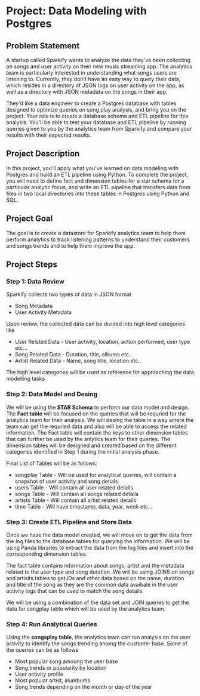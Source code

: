 # Project: Data Modeling with Postgres

## Problem Statement
A startup called Sparkify wants to analyze the data they've been collecting on songs and user activity on their new music streaming app. The analytics team is particularly interested in understanding what songs users are listening to. Currently, they don't have an easy way to query their data, which resides in a directory of JSON logs on user activity on the app, as well as a directory with JSON metadata on the songs in their app.

They'd like a data engineer to create a Postgres database with tables designed to optimize queries on song play analysis, and bring you on the project. Your role is to create a database schema and ETL pipeline for this analysis. You'll be able to test your database and ETL pipeline by running queries given to you by the analytics team from Sparkify and compare your results with their expected results.

## Project Description
In this project, you'll apply what you've learned on data modeling with Postgres and build an ETL pipeline using Python. To complete the project, you will need to define fact and dimension tables for a star schema for a particular analytic focus, and write an ETL pipeline that transfers data from files in two local directories into these tables in Postgres using Python and SQL.

## Project Goal
The goal is to create a datastore for Sparkify analytics team to help them perform analytics to track listening patterns to understand their customers and songs trends and to help them improve the app.

## Project Steps

### Step 1: Data Review
Sparkify collects two types of data in JSON format
* Song Metadata
* User Activity Metadata

Upon review, the collected data can be divided into high level categories like 
* User Related Data - User activity, location, action performed, user type etc...
* Song Related Data - Duration, title, albums etc..
* Artist Related Data - Name, song title, location etc.. 

The high level categories will be used as reference for approaching the data modelling tasks

### Step 2: Data Model and Desing

We will be using the **STAR Schema** to perform our data model and design. The **Fact table** will be focused on the queries that will be requried for the analytics team for their analysis. We will desing the table in a way where the team can get the requried data and also will be able to access the related information. The Fact table will contain the keys to other dimension tables that can further be used by the anlytics team for their queries. The dimension tables will be designed and created based on the different categories identified in Step 1 during the initial analysis phase.

Final List of Tables will be as follows:
* songplay Table -  Will be used for analytical queries, will contain a snapshot of user activity and song detials 
* users Table - Will contain all user related details 
* songs Table - Will contain all songs related details 
* artists Table - Will contain all artist related details 
* time Table - Will have timestamp, data, year, week  etc... 


### Step 3: Create ETL Pipeline and Store Data
Once we have the data model created, we will move on to get the data from the log files to the database tables for querying the information. We will be using Panda libraries to extract the data from the log files and insert into the corresponding dimension tables.

The fact table contains information about songs, artist and the metadata related to the user type and song duration. We will be using JOINS on songs and artisits tables to get iDs and other data based on the name, duration and title of the song as they are the common data avaibale in the user activity logs that can be used to match the song details.

We will be using a combination of the data set and JOIN queries to get the data for songplay table which will be used by the analytics team.

### Step 4: Run Analytical Queries
Using the **songsplay table**, the analytics team can run analysis on the user activity to identify the songs trending among the customer base. Some of the queries can be as follows

* Most popular song amoung the user base 
* Song trends or popularity by location
* User activity profile
* Most popular artist, alumbums 
* Song trends depending on the month or day of the year 